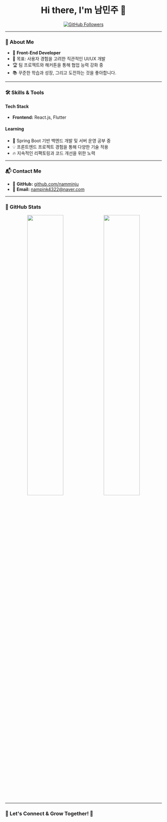 <h1 align="center">Hi there, I'm 남민주 👋</h1>

<p align="center">
  <a href="https://github.com/namminju">
    <img src="https://img.shields.io/github/followers/namminju?label=Followers&style=social" alt="GitHub Followers">
  </a>
</p>

---

### 🚀 About Me

- 🌱 **Front-End Developer**
- 🎯 목표: 사용자 경험을 고려한 직관적인 UI/UX 개발
- 🏆 팀 프로젝트와 해커톤을 통해 협업 능력 강화 중
- 📚 꾸준한 학습과 성장, 그리고 도전하는 것을 좋아합니다.

---

### 🛠️ Skills & Tools

#### **Tech Stack**
- **Frontend:** React.js, Flutter

#### **Learning**
- 📖 Spring Boot 기반 백엔드 개발 및 서버 운영 공부 중
- 💡 프론트엔드 프로젝트 경험을 통해 다양한 기술 적용
- 🔥 지속적인 리팩토링과 코드 개선을 위한 노력

---

### 📬 Contact Me

- 💬 **GitHub:** [github.com/namminju](https://github.com/namminju)  
- 📩 **Email:** nampink4322@naver.com  

---

### 🌟 GitHub Stats

<p align="center">
  <img src="https://github-readme-stats.vercel.app/api?username=namminju&show_icons=true&theme=radical" width="48%">
  <img src="https://github-readme-streak-stats.herokuapp.com/?user=namminju&theme=radical" width="48%">
</p>

---

### 🤝 Let's Connect & Grow Together! 🚀
